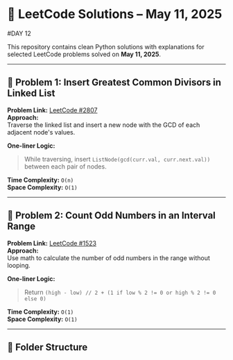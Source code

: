 # 🚀 LeetCode Solutions – May 11, 2025
#DAY 12

This repository contains clean Python solutions with explanations for selected LeetCode problems solved on **May 11, 2025**.

---

## 🧩 Problem 1: Insert Greatest Common Divisors in Linked List

**Problem Link:** [LeetCode #2807](https://leetcode.com/problems/insert-greatest-common-divisors-in-linked-list/)  
**Approach:**  
Traverse the linked list and insert a new node with the GCD of each adjacent node's values.

**One-liner Logic:**  
> While traversing, insert `ListNode(gcd(curr.val, curr.next.val))` between each pair of nodes.

**Time Complexity:** `O(n)`  
**Space Complexity:** `O(1)`

---

## 🧠 Problem 2: Count Odd Numbers in an Interval Range

**Problem Link:** [LeetCode #1523](https://leetcode.com/problems/count-odd-numbers-in-an-interval-range/)  
**Approach:**  
Use math to calculate the number of odd numbers in the range without looping.

**One-liner Logic:**  
> Return `(high - low) // 2 + (1 if low % 2 != 0 or high % 2 != 0 else 0)`

**Time Complexity:** `O(1)`  
**Space Complexity:** `O(1)`

---

## 📂 Folder Structure

